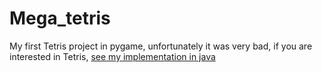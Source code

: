 # Mega_tetris
My first Tetris project in pygame, unfortunately it was very bad, if you are interested in Tetris, [see my implementation in java](https://github.com/maxijer/Tetris)
